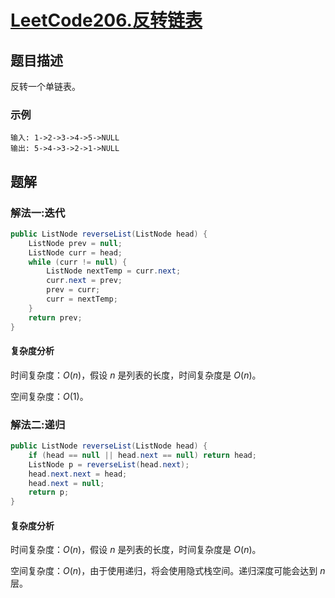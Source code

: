 # [LeetCode206.反转链表](https://leetcode-cn.com/problems/reverse-linked-list/)
## 题目描述
反转一个单链表。
### 示例
```
输入: 1->2->3->4->5->NULL
输出: 5->4->3->2->1->NULL
```
## 题解
### 解法一:迭代
```java
public ListNode reverseList(ListNode head) {
    ListNode prev = null;
    ListNode curr = head;
    while (curr != null) {
        ListNode nextTemp = curr.next;
        curr.next = prev;
        prev = curr;
        curr = nextTemp;
    }
    return prev;
}
```
#### 复杂度分析

时间复杂度：$O(n)$，假设 $n$ 是列表的长度，时间复杂度是 $O(n)$。

空间复杂度：$O(1)$。
### 解法二:递归
```java
public ListNode reverseList(ListNode head) {
    if (head == null || head.next == null) return head;
    ListNode p = reverseList(head.next);
    head.next.next = head;
    head.next = null;
    return p;
}
```
#### 复杂度分析

时间复杂度：$O(n)$，假设 $n$ 是列表的长度，时间复杂度是 $O(n)$。

空间复杂度：$O(n)$，由于使用递归，将会使用隐式栈空间。递归深度可能会达到 $n$ 层。